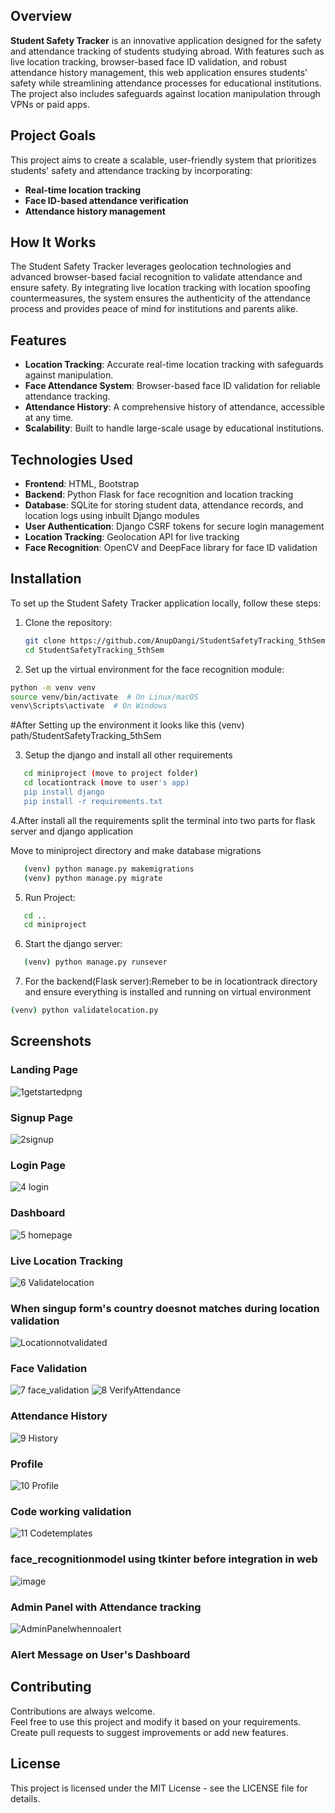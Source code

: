 ## Overview  
**Student Safety Tracker** is an innovative application designed for the safety and attendance tracking of students studying abroad. With features such as live location tracking, browser-based face ID validation, and robust attendance history management, this web application ensures students' safety while streamlining attendance processes for educational institutions. The project also includes safeguards against location manipulation through VPNs or paid apps.

## Project Goals  
This project aims to create a scalable, user-friendly system that prioritizes students' safety and attendance tracking by incorporating:

- **Real-time location tracking**
- **Face ID-based attendance verification**
- **Attendance history management**

## How It Works  
The Student Safety Tracker leverages geolocation technologies and advanced browser-based facial recognition to validate attendance and ensure safety. By integrating live location tracking with location spoofing countermeasures, the system ensures the authenticity of the attendance process and provides peace of mind for institutions and parents alike.

## Features  
- **Location Tracking**: Accurate real-time location tracking with safeguards against manipulation.
- **Face Attendance System**: Browser-based face ID validation for reliable attendance tracking.
- **Attendance History**: A comprehensive history of attendance, accessible at any time.
- **Scalability**: Built to handle large-scale usage by educational institutions.

## Technologies Used  
- **Frontend**: HTML, Bootstrap  
- **Backend**: Python Flask for face recognition and location tracking  
- **Database**: SQLite for storing student data, attendance records, and location logs using inbuilt Django modules  
- **User Authentication**: Django CSRF tokens for secure login management  
- **Location Tracking**: Geolocation API for live tracking  
- **Face Recognition**: OpenCV and DeepFace library for face ID validation  

## Installation  
To set up the Student Safety Tracker application locally, follow these steps:

1. Clone the repository:  
   ```bash
   git clone https://github.com/AnupDangi/StudentSafetyTracking_5thSem.git
   cd StudentSafetyTracking_5thSem
   ```


2. Set up the virtual environment for the face recognition module:
```bash
python -m venv venv
source venv/bin/activate  # On Linux/macOS
venv\Scripts\activate  # On Windows
```
 #After Setting up the environment it looks like this 
 (venv) path/StudentSafetyTracking_5thSem

 3. Setup the django and install all other requirements
```bash
   cd miniproject (move to project folder)
   cd locationtrack (move to user's app)
   pip install django
   pip install -r requirements.txt
```
 
4.After install all the requirements split the terminal into two parts for flask server and django application 

Move to miniproject directory and make database migrations
```bash
   (venv) python manage.py makemigrations
   (venv) python manage.py migrate
```

5. Run Project:
```bash
   cd ..
   cd miniproject
```

6. Start the django server:
```bash
   (venv) python manage.py runsever
```

7. For the backend(Flask server):Remeber to be in locationtrack directory and ensure everything is installed and running on virtual environment
```bash
(venv) python validatelocation.py
```

## Screenshots  

### Landing Page
![1getstartedpng](https://github.com/user-attachments/assets/0f757b3e-b335-46ab-a53d-866191387532)

### Signup Page 
![2signup](https://github.com/user-attachments/assets/d9a3cc13-5338-47ed-9dad-f7e91e92ccb9)

### Login Page 
![4 login](https://github.com/user-attachments/assets/b353e7c4-5c01-49ff-937c-e662f5ea2fee)

### Dashboard 
![5 homepage](https://github.com/user-attachments/assets/de51b400-2ed4-4fc2-870b-129711280148)

### Live Location Tracking 
![6 Validatelocation](https://github.com/user-attachments/assets/7b8edf63-fb6e-42d6-b022-84cbbabef129)

### When singup form's country doesnot matches during location validation 
![Locationnotvalidated](https://github.com/user-attachments/assets/a109fe31-5a75-49c4-ae06-27542f90a5f7)

### Face Validation 
![7 face_validation](https://github.com/user-attachments/assets/23ec0716-6a63-475e-bf02-182112525fbb)
![8 VerifyAttendance](https://github.com/user-attachments/assets/d0ab4a29-ca2a-4fe5-b36c-d904c00e3db4)

### Attendance History  
![9 History](https://github.com/user-attachments/assets/8e5a3075-c472-4884-be70-3a7ebcf4d1cc)

### Profile
![10 Profile](https://github.com/user-attachments/assets/a408afaf-d4fe-4357-9ee1-e929f76a1c2a)

### Code working validation
![11 Codetemplates](https://github.com/user-attachments/assets/3a70517c-5b78-43b1-a207-d462d6378df6)

### face_recognitionmodel using tkinter before integration in web
![image](https://github.com/user-attachments/assets/db3b1242-6eb3-4e1e-90f9-ea98697a03e8)

### Admin Panel with Attendance tracking 
![AdminPanelwhennoalert](https://github.com/user-attachments/assets/a39febb3-f3c8-4afc-b727-b7d3f8576b60)

### Alert Message on User's Dashboard 

## Contributing  
Contributions are always welcome.  
Feel free to use this project and modify it based on your requirements. Create pull requests to suggest improvements or add new features.

## License  
This project is licensed under the MIT License - see the LICENSE file for details.

